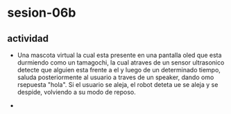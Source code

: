 # sesion-06b

## actividad

- Una mascota virtual la cual esta presente en una pantalla oled que esta durmiendo como un tamagochi, la cual atraves de un sensor ultrasonico detecte que alguien esta frente a el y luego de un determinado tiempo, saluda posteriormente al usuario a traves de un speaker, dando omo rsepuesta "hola". Si el usuario se aleja, el robot deteta ue se aleja y se despide, volviendo a su modo de reposo.

-
